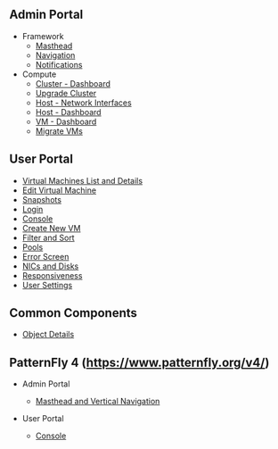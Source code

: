 ## Admin Portal
* Framework
  * [Masthead](https://ovirt.github.io/ovirt-design/admin-ui/framework/masthead)
  * [Navigation](https://ovirt.github.io/ovirt-design/admin-ui/framework/navigation)
  * [Notifications](https://ovirt.github.io/ovirt-design/admin-ui/framework/notifications)
* Compute
  * [Cluster - Dashboard](https://ovirt.github.io/ovirt-design/admin-ui/compute/cluster-dashboard)
  * [Upgrade Cluster](https://ovirt.github.io/ovirt-design/admin-ui/compute/upgrade-cluster)
  * [Host - Network Interfaces](https://ovirt.github.io/ovirt-design/admin-ui/compute/host-network-interfaces)
  * [Host - Dashboard](https://ovirt.github.io/ovirt-design/admin-ui/compute/host-dashboard)
  * [VM - Dashboard](https://ovirt.github.io/ovirt-design/admin-ui/compute/vm-dashboard)
  * [Migrate VMs](https://ovirt.github.io/ovirt-design/admin-ui/compute/migrate-vms)

## User Portal
* [Virtual Machines List and Details](https://ovirt.github.io/ovirt-design/user-portal/virtual-machine-details)
* [Edit Virtual Machine](https://ovirt.github.io/ovirt-design/user-portal/edit-virtual-machine)
* [Snapshots](https://ovirt.github.io/ovirt-design/user-portal/snapshots)
* [Login](https://ovirt.github.io/ovirt-design/user-portal/login)
* [Console](https://ovirt.github.io/ovirt-design/user-portal/console)
* [Create New VM](https://ovirt.github.io/ovirt-design/user-portal/create-new-vm)
* [Filter and Sort](https://ovirt.github.io/ovirt-design/user-portal/filter-and-sort)
* [Pools](https://ovirt.github.io/ovirt-design/user-portal/pools)
* [Error Screen](https://ovirt.github.io/ovirt-design/user-portal/error-screen)
* [NICs and Disks](https://ovirt.github.io/ovirt-design/user-portal/nics-and-disks)
* [Responsiveness](https://ovirt.github.io/ovirt-design/user-portal/responsiveness)
* [User Settings](https://ovirt.github.io/ovirt-design/user-portal/user-settings)


## Common Components
*  [Object Details](https://ovirt.github.io/ovirt-design/common/object-details)

## PatternFly 4 (https://www.patternfly.org/v4/)
* Admin Portal
  * [Masthead and Vertical Navigation](https://ovirt.github.io/ovirt-design/admin-ui/patternfly4/masthead-and-vertical-navigation)

* User Portal
  * [Console](https://ovirt.github.io/ovirt-design/user-portal/patternfly4/consolepf4)

